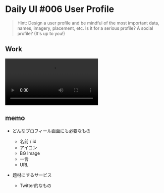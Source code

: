 # Daily UI #006 User Profile

> Hint: Design a user profile and be mindful of the most important data, names, imagery, placement, etc. Is it for a serious profile? A social profile? (It's up to you!)

## Work
<video src='https://i.gyazo.com/92b4b92ef7887a1c83579892b61e3b39.mp4' autoplay></video>

## memo
- どんなプロフィール画面にも必要なもの
  - 名前 / id
  - アイコン
  - BG Image
  - 一言
  - URL

- 題材にするサービス
  - Twitter的なもの
